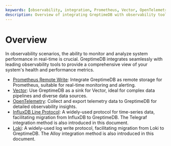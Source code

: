 ```yaml
---
keywords: [observability, integration, Prometheus, Vector, OpenTelemetry, InfluxDB, Loki]
description: Overview of integrating GreptimeDB with observability tools like Prometheus, Vector, OpenTelemetry, InfluxDB, and Loki for real-time monitoring and analysis.
---
```


# Overview

In observability scenarios,
the ability to monitor and analyze system performance in real-time is crucial.
GreptimeDB integrates seamlessly with leading observability tools to provide a comprehensive view of your system's health and performance metrics. 

- [Prometheus Remote Write](prometheus.md): Integrate GreptimeDB as remote storage for Prometheus, suitable for real-time monitoring and alerting.
- [Vector](vector.md): Use GreptimeDB as a sink for Vector, ideal for complex data pipelines and diverse data sources.
- [OpenTelemetry](opentelemetry.md): Collect and export telemetry data to GreptimeDB for detailed observability insights.
- [InfluxDB Line Protocol](influxdb-line-protocol.md): A widely-used protocol for time-series data, facilitating migration from InfluxDB to GreptimeDB. The Telegraf integration method is also introduced in this document.
- [Loki](loki.md): A widely-used log write protocol, facilitating migration from Loki to GreptimeDB. The Alloy integration method is also introduced in this document.
